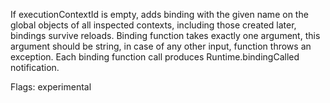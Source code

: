 If executionContextId is empty, adds binding with the given name on the
global objects of all inspected contexts, including those created later,
bindings survive reloads.
Binding function takes exactly one argument, this argument should be string,
in case of any other input, function throws an exception.
Each binding function call produces Runtime.bindingCalled notification.

Flags: experimental
